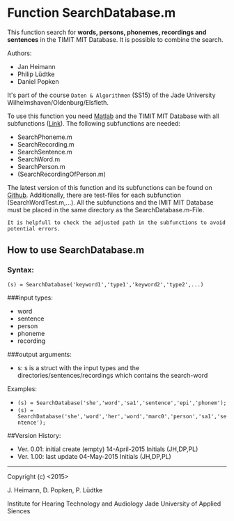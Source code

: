 # Function SearchDatabase.m
This function search for **words, persons, phonemes, recordings and sentences** in the TIMIT MIT Database. It is possible to combine the search.

Authors:
- Jan Heimann
- Philip Lüdtke
- Daniel Popken

It's part of the course `Daten & Algorithmen` (SS15) of the Jade University Wilhelmshaven/Oldenburg/Elsfleth.

To use this function you need [Matlab](http://de.mathworks.com/) and the TIMIT MIT Database with all subfunctions ([Link](https://github.com/PhilipLuedtke/DALGO_PROJEKT/commits/master)).
The following subfunctions are needed:
- SearchPhoneme.m
- SearchRecording.m
- SearchSentence.m
- SearchWord.m
- SearchPerson.m
- (SearchRecordingOfPerson.m)


The latest version of this function and its subfunctions can be found on [Github](https://github.com/PhilipLuedtke/DALGO_PROJEKT/commits/master).
Additionally, there are test-files for each subfunction (SearchWordTest.m,...).
All the subfunctions and the IMIT MIT Database must be placed in the same directory as the SearchDatabase.m-File.

`It is helpfull to check the adjusted path in the subfunctions to avoid potential errors.`
## How to use SearchDatabase.m
### Syntax:
`(s) = SearchDatabase('keyword1','type1','keyword2','type2',...)`

###input types:
- word
- sentence
- person
- phoneme
- recording

###output arguments:
- s: s is a struct with the input types and the directories/sentences/recordings which contains the search-word


Examples:
- `(s) = SearchDatabase('she','word','sa1','sentence','epi','phonem');`
- `(s) = SearchDatabase('she','word','her','word','marc0','person','sa1','sentence');`


##Version History:
- Ver. 0.01: initial create (empty) 14-April-2015 Initials (JH,DP,PL)
- Ver. 1.00: last update 04-May-2015 Initials (JH,DP,PL)

--------------------------------
Copyright (c) <2015>

J. Heimann, D. Popken, P. Lüdtke

Institute for Hearing Technology and Audiology
Jade University of Applied Siences

